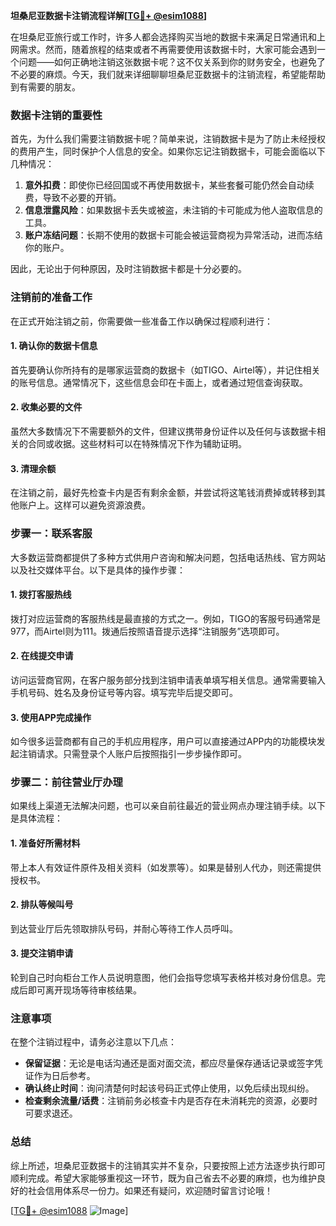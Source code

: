 **坦桑尼亚数据卡注销流程详解[[TG💪+ @esim1088](https://t.me/s/esim1088)]**

在坦桑尼亚旅行或工作时，许多人都会选择购买当地的数据卡来满足日常通讯和上网需求。然而，随着旅程的结束或者不再需要使用该数据卡时，大家可能会遇到一个问题——如何正确地注销这张数据卡呢？这不仅关系到你的财务安全，也避免了不必要的麻烦。今天，我们就来详细聊聊坦桑尼亚数据卡的注销流程，希望能帮助到有需要的朋友。

### 数据卡注销的重要性

首先，为什么我们需要注销数据卡呢？简单来说，注销数据卡是为了防止未经授权的费用产生，同时保护个人信息的安全。如果你忘记注销数据卡，可能会面临以下几种情况：

1. **意外扣费**：即使你已经回国或不再使用数据卡，某些套餐可能仍然会自动续费，导致不必要的开销。
2. **信息泄露风险**：如果数据卡丢失或被盗，未注销的卡可能成为他人盗取信息的工具。
3. **账户冻结问题**：长期不使用的数据卡可能会被运营商视为异常活动，进而冻结你的账户。

因此，无论出于何种原因，及时注销数据卡都是十分必要的。

### 注销前的准备工作

在正式开始注销之前，你需要做一些准备工作以确保过程顺利进行：

#### 1. 确认你的数据卡信息
首先要确认你所持有的是哪家运营商的数据卡（如TIGO、Airtel等），并记住相关的账号信息。通常情况下，这些信息会印在卡面上，或者通过短信查询获取。

#### 2. 收集必要的文件
虽然大多数情况下不需要额外的文件，但建议携带身份证件以及任何与该数据卡相关的合同或收据。这些材料可以在特殊情况下作为辅助证明。

#### 3. 清理余额
在注销之前，最好先检查卡内是否有剩余金额，并尝试将这笔钱消费掉或转移到其他账户上。这样可以避免资源浪费。

### 步骤一：联系客服

大多数运营商都提供了多种方式供用户咨询和解决问题，包括电话热线、官方网站以及社交媒体平台。以下是具体的操作步骤：

#### 1. 拨打客服热线
拨打对应运营商的客服热线是最直接的方式之一。例如，TIGO的客服号码通常是977，而Airtel则为111。拨通后按照语音提示选择“注销服务”选项即可。

#### 2. 在线提交申请
访问运营商官网，在客户服务部分找到注销申请表单填写相关信息。通常需要输入手机号码、姓名及身份证号等内容。填写完毕后提交即可。

#### 3. 使用APP完成操作
如今很多运营商都有自己的手机应用程序，用户可以直接通过APP内的功能模块发起注销请求。只需登录个人账户后按照指引一步步操作即可。

### 步骤二：前往营业厅办理

如果线上渠道无法解决问题，也可以亲自前往最近的营业网点办理注销手续。以下是具体流程：

#### 1. 准备好所需材料
带上本人有效证件原件及相关资料（如发票等）。如果是替别人代办，则还需提供授权书。

#### 2. 排队等候叫号
到达营业厅后先领取排队号码，并耐心等待工作人员呼叫。

#### 3. 提交注销申请
轮到自己时向柜台工作人员说明意图，他们会指导您填写表格并核对身份信息。完成后即可离开现场等待审核结果。

### 注意事项

在整个注销过程中，请务必注意以下几点：

- **保留证据**：无论是电话沟通还是面对面交流，都应尽量保存通话记录或签字凭证作为日后参考。
- **确认终止时间**：询问清楚何时起该号码正式停止使用，以免后续出现纠纷。
- **检查剩余流量/话费**：注销前务必核查卡内是否存在未消耗完的资源，必要时可要求退还。

### 总结

综上所述，坦桑尼亚数据卡的注销其实并不复杂，只要按照上述方法逐步执行即可顺利完成。希望大家能够重视这一环节，既为自己省去不必要的麻烦，也为维护良好的社会信用体系尽一份力。如果还有疑问，欢迎随时留言讨论哦！

[[TG💪+ @esim1088](https://t.me/s/esim1088) ![Image](https://i.postimg.cc/4NQfJmqS/Snipaste-2025-05-13-00-14-12.png)]